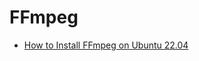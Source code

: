 []()
# FFmpeg
* [How to Install FFmpeg on Ubuntu 22.04](https://linuxhint.com/install-ffmpeg-ubuntu22-04/)